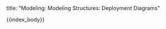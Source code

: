 <frontmatter>
title: "Modeling: Modeling Structures: Deployment Diagrams"
</frontmatter>

{{index_body}}
